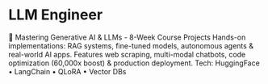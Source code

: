 # LLM Engineer
🤖 Mastering Generative AI &amp; LLMs - 8-Week Course Projects Hands-on implementations: RAG systems, fine-tuned models, autonomous agents &amp; real-world AI apps. Features web scraping, multi-modal chatbots, code optimization (60,000x boost) &amp; production deployment. Tech: HuggingFace • LangChain • QLoRA • Vector DBs
